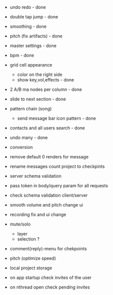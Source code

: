 - undo redo - done
- double tap jump - done
- smoothing - done
- pitch (fix artifacts) - done 
- master settings - done
- bpm - done
- grid cell appearance 
    - color on the right side 
    - show key,vol,effects - done
- 2 A/B ma nodes per column - done
- slide to next section - done
- pattern chain (song)
    - send message bar icon pattern - done
- contacts and all users search - done
- undo many - done 

- conversion 
- remove default 0 renders for message
- rename messages count project to checkpints
- server schema validation
- pass token in body/query param for all requests
- check schema validation client/server


- smooth volume and pitch change ui
- recording fix and ui change
- mute/solo
    - layer
    - selection ?

- comment(reply)-menu for chekpoints
- pitch (optimize speed)
- local project storage
- on app startup check invites of the user
- on nthread open check pending invites

